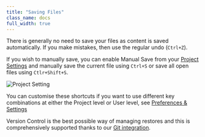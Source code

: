 ```yaml
---
title: "Saving Files"
class_name: docs
full_width: true
---
```


There is generally no need to save your files as content is saved automatically. If you make mistakes, then use the regular undo (`Ctrl+Z`).

If you wish to manually save, you can enable Manual Save from your [Project Settings](/docs/ide/customization/project-settings) and manually save the current file using `Ctrl+S` or save all open files using `Ctlr+Shift+S`. 

![Project Setting](/img/docs/project-settings.png)

You can customise these shortcuts if you want to use different key combinations at either the Project level or User level, see [Preferences & Settings](/docs/ide/customization)

Version Control is the best possible way of managing restores and this is comprehensively supported thanks to our [Git integration](/docs/ide/editing/git).



